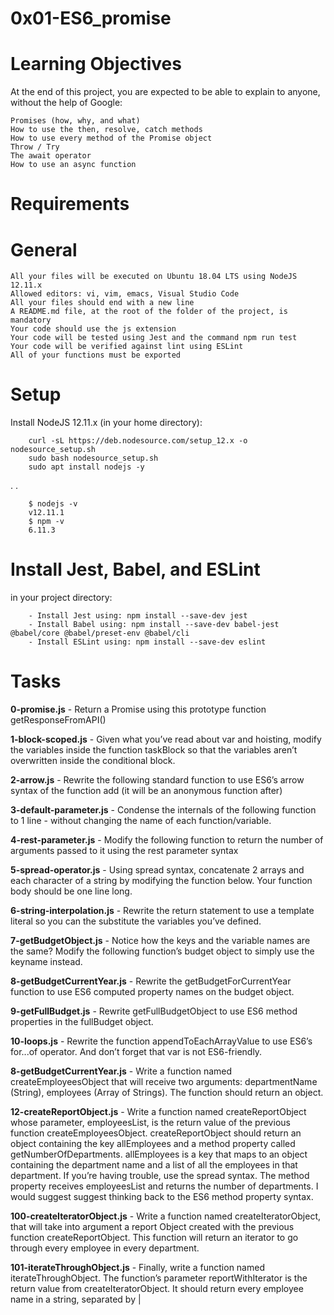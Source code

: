 # 0x01-ES6_promise
# Learning Objectives
At the end of this project, you are expected to be able to explain to anyone, without the help of Google:

    Promises (how, why, and what)
    How to use the then, resolve, catch methods
    How to use every method of the Promise object
    Throw / Try
    The await operator
    How to use an async function
# Requirements
# General
    All your files will be executed on Ubuntu 18.04 LTS using NodeJS 12.11.x
    Allowed editors: vi, vim, emacs, Visual Studio Code
    All your files should end with a new line
    A README.md file, at the root of the folder of the project, is mandatory
    Your code should use the js extension
    Your code will be tested using Jest and the command npm run test
    Your code will be verified against lint using ESLint
    All of your functions must be exported
# Setup
Install NodeJS 12.11.x
(in your home directory):

        curl -sL https://deb.nodesource.com/setup_12.x -o nodesource_setup.sh
        sudo bash nodesource_setup.sh
        sudo apt install nodejs -y
.                                                                                     .

        $ nodejs -v
        v12.11.1
        $ npm -v
        6.11.3
# Install Jest, Babel, and ESLint
in your project directory:

        - Install Jest using: npm install --save-dev jest
        - Install Babel using: npm install --save-dev babel-jest @babel/core @babel/preset-env @babel/cli
        - Install ESLint using: npm install --save-dev eslint

# Tasks
<strong>0-promise.js</strong> - Return a Promise using this prototype function getResponseFromAPI()

<strong>1-block-scoped.js</strong> - Given what you’ve read about var and hoisting, modify the variables inside the function taskBlock so that the variables aren’t overwritten inside the conditional block.

<strong>2-arrow.js</strong> - Rewrite the following standard function to use ES6’s arrow syntax of the function add (it will be an anonymous function after)

<strong>3-default-parameter.js</strong> - Condense the internals of the following function to 1 line - without changing the name of each function/variable.

<strong>4-rest-parameter.js</strong> - Modify the following function to return the number of arguments passed to it using the rest parameter syntax

<strong>5-spread-operator.js</strong> - Using spread syntax, concatenate 2 arrays and each character of a string by modifying the function below. Your function body should be one line long.

<strong>6-string-interpolation.js</strong> - Rewrite the return statement to use a template literal so you can the substitute the variables you’ve defined.

<strong>7-getBudgetObject.js</strong> - Notice how the keys and the variable names are the same? Modify the following function’s budget object to simply use the keyname instead.

<strong>8-getBudgetCurrentYear.js</strong> - Rewrite the getBudgetForCurrentYear function to use ES6 computed property names on the budget object.

<strong>9-getFullBudget.js</strong> - Rewrite getFullBudgetObject to use ES6 method properties in the fullBudget object.

<strong>10-loops.js</strong> - Rewrite the function appendToEachArrayValue to use ES6’s for...of operator. And don’t forget that var is not ES6-friendly.

<strong>8-getBudgetCurrentYear.js</strong> - Write a function named createEmployeesObject that will receive two arguments: departmentName (String), employees (Array of Strings). The function should return an object.

<strong>12-createReportObject.js</strong> - Write a function named createReportObject whose parameter, employeesList, is the return value of the previous function createEmployeesObject. createReportObject should return an object containing the key allEmployees and a method property called getNumberOfDepartments. allEmployees is a key that maps to an object containing the department name and a list of all the employees in that department. If you’re having trouble, use the spread syntax. The method property receives employeesList and returns the number of departments. I would suggest suggest thinking back to the ES6 method property syntax.

<strong>100-createIteratorObject.js</strong> - Write a function named createIteratorObject, that will take into argument a report Object created with the previous function createReportObject. This function will return an iterator to go through every employee in every department.

<strong>101-iterateThroughObject.js</strong> - Finally, write a function named iterateThroughObject. The function’s parameter reportWithIterator is the return value from createIteratorObject. It should return every employee name in a string, separated by |